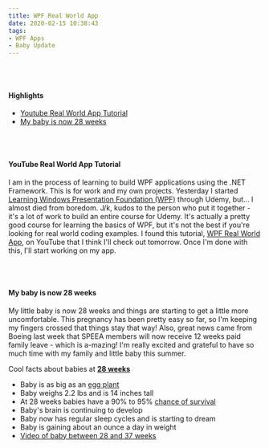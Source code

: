 ```yaml
---
title: WPF Real World App
date: 2020-02-15 10:38:43
tags: 
- WPF Apps
- Baby Update
---
```


<br>
<br>

<h4>Highlights</h4>
<ul>

<li> <a href = "#WpfRealWorldApp">Youtube Real World App Tutorial</a></li>
<li> <a href = "#BabyAt28Weeks">My baby is now 28 weeks</a></li>
</ul>

<br>
<br>

<h4><a id="WpfRealWorldApp"> YouTube Real World App Tutorial </a></h4>

I am in the process of learning to build WPF applications using the .NET Framework. This is for work and my own projects. Yesterday I started [Learning Windows Presentation Foundation (WPF)](https://www.udemy.com/course/learning-wpf-course/learn/lecture/8759918?start=0#overview) through Udemy, but... I almost died from boredom. J/k, kudos to the person who put it together - it's a lot of work to build an entire course for Udemy. It's actually a pretty good course for learning the basics of WPF, but it's not the best if you're looking for real world coding examples. I found this tutorial, [WPF Real World App](https://www.youtube.com/watch?v=aK3wd7ta20U&list=PLlaap3dYFdbm8wYYzIyJ5m8SORVQZgFG6), on YouTube that I think I'll check out tomorrow. Once I'm done with this, I'll start working on my app. 

<br>
<br>

<h4><a id="BabyAt28Weeks">My baby is now 28 weeks</a></h4>

My little baby is now 28 weeks and things are starting to get a little more uncomfortable. This pregnancy has been pretty easy so far, so I'm keeping my fingers crossed that things stay that way! Also, great news came from Boeing last week that SPEEA members will now receive 12 weeks paid family leave - which is a-mazing! I'm really excited and grateful to have so much time with my family and little baby this summer. 

Cool facts about babies at <a href="https://www.babycentre.co.uk/28-weeks-pregnant"><strong>28 weeks</strong></a>
<ul>
<li>Baby is as big as an <a href="https://www.thebump.com/pregnancy-week-by-week/28-weeks-pregnant">egg plant</a></li>
<li>Baby weighs 2.2 lbs and is 14 inches tall</li>
<li>At 28 weeks babies have a 90% to 95% <a href="https://www.verywellfamily.com/premature-birth-and-viability-2371529">chance of survival</a></li>
<li>Baby's brain is continuing to develop</li>
<li>Baby now has regular sleep cycles and is starting to dream</li>
<li>Baby is gaining about an ounce a day in weight</li>
<li><a href="https://www.babycentre.co.uk/v1027487/inside-pregnancy-weeks-28-37-videos">Video of baby between 28 and 37 weeks</a></li>
</ul>

<br>
<br>
